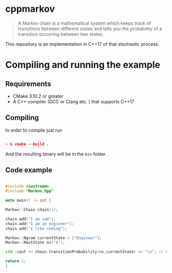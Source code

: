 # cppmarkov

> A Markov chain is a mathematical system which keeps track of transitions between different states and tells you the probability of a transition occurring between two states.

This repository is an implementation in C++17 of that stochastic process. 

# Compiling and running the example 

## Requirements 

- CMake 3.10.2 or greater
- A C++ compiler (GCC or Clang etc. ) that supports C++17

## Compiling 

In order to compile just run 

```cmake

~ $ cmake --build . 

```

And the resulting binary will be in the `bin` folder.

## Code example 

```cpp

#include <iostream>
#include "Markov.hpp"

auto main() -> int {

Markov::Chain chain(1);

chain.add("I am sam");
chain.add("I am an Engineer");
chain.add("I like coding");

Markov::Ngram currentState = {"Engineer"};
Markov::NextState ns("$"); 

std::cout << chain.transitionProbability(ns,currentState) << "\n"; // Printing 1

return 1;
}

```

